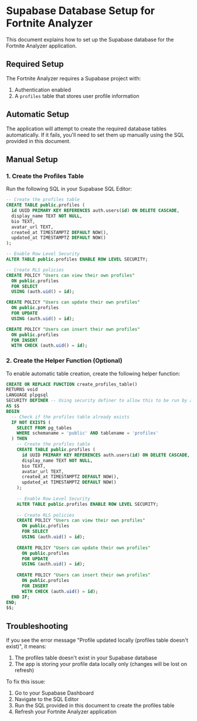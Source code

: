 # Supabase Database Setup for Fortnite Analyzer

This document explains how to set up the Supabase database for the Fortnite Analyzer application.

## Required Setup

The Fortnite Analyzer requires a Supabase project with:
1. Authentication enabled
2. A `profiles` table that stores user profile information

## Automatic Setup

The application will attempt to create the required database tables automatically. If it fails, you'll need to set them up manually using the SQL provided in this document.

## Manual Setup

### 1. Create the Profiles Table

Run the following SQL in your Supabase SQL Editor:

```sql
-- Create the profiles table
CREATE TABLE public.profiles (
  id UUID PRIMARY KEY REFERENCES auth.users(id) ON DELETE CASCADE,
  display_name TEXT NOT NULL,
  bio TEXT,
  avatar_url TEXT,
  created_at TIMESTAMPTZ DEFAULT NOW(),
  updated_at TIMESTAMPTZ DEFAULT NOW()
);

-- Enable Row Level Security
ALTER TABLE public.profiles ENABLE ROW LEVEL SECURITY;

-- Create RLS policies
CREATE POLICY "Users can view their own profiles" 
  ON public.profiles 
  FOR SELECT 
  USING (auth.uid() = id);

CREATE POLICY "Users can update their own profiles" 
  ON public.profiles 
  FOR UPDATE 
  USING (auth.uid() = id);

CREATE POLICY "Users can insert their own profiles" 
  ON public.profiles 
  FOR INSERT 
  WITH CHECK (auth.uid() = id);
```

### 2. Create the Helper Function (Optional)

To enable automatic table creation, create the following helper function:

```sql
CREATE OR REPLACE FUNCTION create_profiles_table()
RETURNS void
LANGUAGE plpgsql
SECURITY DEFINER -- Using security definer to allow this to be run by any authenticated user
AS $$
BEGIN
  -- Check if the profiles table already exists
  IF NOT EXISTS (
    SELECT FROM pg_tables 
    WHERE schemaname = 'public' AND tablename = 'profiles'
  ) THEN
    -- Create the profiles table
    CREATE TABLE public.profiles (
      id UUID PRIMARY KEY REFERENCES auth.users(id) ON DELETE CASCADE,
      display_name TEXT NOT NULL,
      bio TEXT,
      avatar_url TEXT,
      created_at TIMESTAMPTZ DEFAULT NOW(),
      updated_at TIMESTAMPTZ DEFAULT NOW()
    );
    
    -- Enable Row Level Security
    ALTER TABLE public.profiles ENABLE ROW LEVEL SECURITY;
    
    -- Create RLS policies
    CREATE POLICY "Users can view their own profiles" 
      ON public.profiles 
      FOR SELECT 
      USING (auth.uid() = id);
    
    CREATE POLICY "Users can update their own profiles" 
      ON public.profiles 
      FOR UPDATE 
      USING (auth.uid() = id);
    
    CREATE POLICY "Users can insert their own profiles" 
      ON public.profiles 
      FOR INSERT 
      WITH CHECK (auth.uid() = id);
  END IF;
END;
$$;
```

## Troubleshooting

If you see the error message "Profile updated locally (profiles table doesn't exist)", it means:
1. The profiles table doesn't exist in your Supabase database
2. The app is storing your profile data locally only (changes will be lost on refresh)

To fix this issue:
1. Go to your Supabase Dashboard
2. Navigate to the SQL Editor
3. Run the SQL provided in this document to create the profiles table
4. Refresh your Fortnite Analyzer application 